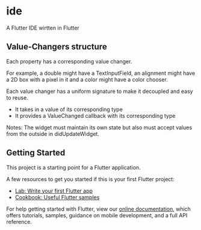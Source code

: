 # ide

A Flutter IDE wirtten in Flutter


## Value-Changers structure

Each property has a corresponding value changer.

For example, a double might have a TextInputField, an alignment might have a 2D box with a pixel in it and a color
might have a color chooser.

Each value changer has a uniform signature to make it decoupled and easy to reuse.

- It takes in a value of its corresponding type
- It provides a ValueChanged callback with its corresponding type

Notes:
The widget must maintain its own state but also must accept values from the outside in didUpdateWidget.


## Getting Started

This project is a starting point for a Flutter application.

A few resources to get you started if this is your first Flutter project:

- [Lab: Write your first Flutter app](https://flutter.io/docs/get-started/codelab)
- [Cookbook: Useful Flutter samples](https://flutter.io/docs/cookbook)

For help getting started with Flutter, view our 
[online documentation](https://flutter.io/docs), which offers tutorials, 
samples, guidance on mobile development, and a full API reference.
